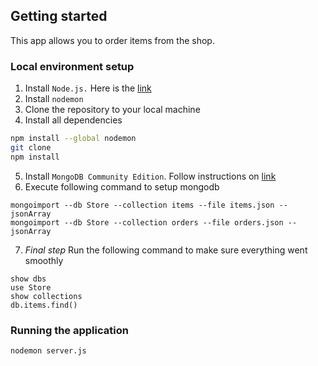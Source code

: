 ## Getting started
This app allows you to order items from the shop.

### Local environment setup

1. Install `Node.js.` Here is the [link](https://nodejs.org/en/download)  
2. Install `nodemon`
3. Clone the repository to your local machine 
4. Install all dependencies  

```bash
npm install --global nodemon
git clone 
npm install
```
5. Install `MongoDB Community Edition`. Follow instructions on [link](https://www.mongodb.com/docs/manual/administration/install-community/)
6. Execute following command to setup mongodb  
```
mongoimport --db Store --collection items --file items.json --jsonArray
mongoimport --db Store --collection orders --file orders.json --jsonArray
```
7. *Final step* Run the following command to make sure everything went smoothly
```
show dbs 
use Store 
show collections 
db.items.find()
``` 

### Running the application

```bash
nodemon server.js
```

